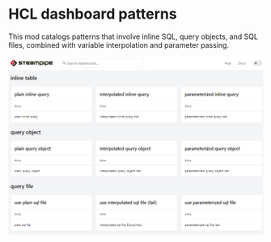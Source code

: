 # HCL dashboard patterns

This mod catalogs patterns that involve inline SQL, query objects, and SQL files, combined with variable interpolation and parameter passing.

![](./hcl-dashboard-patterns.png)